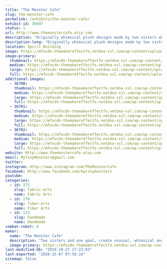 ```yaml
---
title: "The Monster Cafe"
slug: the-monster-cafe
permalink: /exhibits/the-monster-cafe/
exhibit-id: 36697
status: 1
url: Http://www.themonstercafe.etsy.com
description: "Originally whimsical plush designs made by two sisters who love to sew and send their small creatures out into the world to have marvelous adventures with their new best friends."
description-long: "Originally whimsical plush designs made by two sisters who love to sew and send their small creatures out into the world to have marvelous adventures with their new best friends."
location: Spirit Building
image: https://mfocdn-themakereffectfo.netdna-ssl.com/wp-content/uploads/2019/08/7752FA75-5291-4B10-BBAB-1477FE33D043-473x1024.png
image-primary:
  thumbnail: https://mfocdn-themakereffectfo.netdna-ssl.com/wp-content/uploads/2019/08/7752FA75-5291-4B10-BBAB-1477FE33D043-150x150.png
  medium: https://mfocdn-themakereffectfo.netdna-ssl.com/wp-content/uploads/2019/08/7752FA75-5291-4B10-BBAB-1477FE33D043-139x300.png
  large: https://mfocdn-themakereffectfo.netdna-ssl.com/wp-content/uploads/2019/08/7752FA75-5291-4B10-BBAB-1477FE33D043-473x1024.png
  full: https://mfocdn-themakereffectfo.netdna-ssl.com/wp-content/uploads/2019/08/7752FA75-5291-4B10-BBAB-1477FE33D043.png
additional-images:
  - 36700:
    thumbnail: https://mfocdn-themakereffectfo.netdna-ssl.com/wp-content/uploads/2019/08/77CA5B57-20D2-4AA5-8852-ACEFAD72C162-150x150.jpeg
    medium: https://mfocdn-themakereffectfo.netdna-ssl.com/wp-content/uploads/2019/08/77CA5B57-20D2-4AA5-8852-ACEFAD72C162-300x225.jpeg
    large: https://mfocdn-themakereffectfo.netdna-ssl.com/wp-content/uploads/2019/08/77CA5B57-20D2-4AA5-8852-ACEFAD72C162-1024x768.jpeg
    full: https://mfocdn-themakereffectfo.netdna-ssl.com/wp-content/uploads/2019/08/77CA5B57-20D2-4AA5-8852-ACEFAD72C162.jpeg
  - 36701:
    thumbnail: https://mfocdn-themakereffectfo.netdna-ssl.com/wp-content/uploads/2019/08/245862C1-797C-4909-859B-F26875AF5A8E-150x150.jpeg
    medium: https://mfocdn-themakereffectfo.netdna-ssl.com/wp-content/uploads/2019/08/245862C1-797C-4909-859B-F26875AF5A8E-300x300.jpeg
    large: https://mfocdn-themakereffectfo.netdna-ssl.com/wp-content/uploads/2019/08/245862C1-797C-4909-859B-F26875AF5A8E-1024x1024.jpeg
    full: https://mfocdn-themakereffectfo.netdna-ssl.com/wp-content/uploads/2019/08/245862C1-797C-4909-859B-F26875AF5A8E.jpeg
  - 36702:
    thumbnail: https://mfocdn-themakereffectfo.netdna-ssl.com/wp-content/uploads/2019/08/0D988DC3-A46C-4A16-8850-E2D9A1C60EC2-150x150.jpeg
    medium: https://mfocdn-themakereffectfo.netdna-ssl.com/wp-content/uploads/2019/08/0D988DC3-A46C-4A16-8850-E2D9A1C60EC2-300x225.jpeg
    large: https://mfocdn-themakereffectfo.netdna-ssl.com/wp-content/uploads/2019/08/0D988DC3-A46C-4A16-8850-E2D9A1C60EC2-1024x768.jpeg
    full: https://mfocdn-themakereffectfo.netdna-ssl.com/wp-content/uploads/2019/08/0D988DC3-A46C-4A16-8850-E2D9A1C60EC2.jpeg
website: Http://www.themonstercafe.etsy.com
email: MyTinyMonsters@gmail.com
twitter: 
instagram: Http://www.instagram.com/TheMonsterCafe
facebook: Http://www.facebook.com/mytinymonsters
youtube: 
categories:
  - id: 271
    slug: fabric-arts
    name: Fabric Arts
  - id: 270
    slug: fiber-arts
    name: Fiber Arts
  - id: 123
    slug: handmade
    name: Handmade
combat-robot: 0
maker:
  name: "The Monster Cafe"
  description: "Two sisters and one goal… create unusual, whimsical and fantastic monsters. With this in mind, encouragement from family and friends, The Monster Café was born on ETSY in 2009.  Since then we have attended conventions of all types throughout central and east coast Florida meeting wonderful people, artists and crafters.  Our work has been featured in a gallery or two, hundreds of special order requests, and even had our autograph requested.  Its been a wonderful crazy ride and we have so much more to share!  Thank you to each and every one who have supported our work and our love of tiny monsters."
  image-primary: https://mfocdn-themakereffectfo.netdna-ssl.com/wp-content/uploads/2015/08/fbbanner2-300x110.jpg
last-modified-db: "2019-10-27 17:23:03"
last-exported: "2020-15-07 07:56:16"
sitemap: false
---
```

